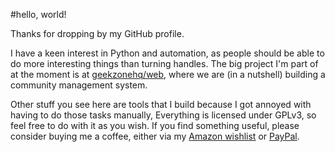 #hello, world!

Thanks for dropping by my GitHub profile.

I have a keen interest in Python and automation, as people should be able to do more interesting things than turning handles. The big project I'm part of at the moment is at [geekzonehq/web](https://github.com/GeekZoneHQ/web), where we are (in a nutshell) building a community management system.

Other stuff you see here are tools that I build because I got annoyed with having to do those tasks manually, Everything is licensed under GPLv3, so feel free to do with it as you wish. If you find something useful, please consider buying me a coffee, either via my [Amazon wishlist](https://www.amazon.co.uk/hz/wishlist/ls/WS5TGJQ9K8BS?ref_=wl_share) or [PayPal](https://www.paypal.me/jamesgeddes).